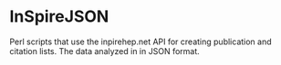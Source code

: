 # InSpireJSON
Perl scripts that use the inpirehep.net API for creating publication and citation lists. The data analyzed in in JSON format.
